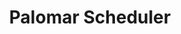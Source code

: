 ---
title: Palomar Scheduler
direct_url: https://projects.calebevans.me/palomar-scheduler/
category: tools
description: Build your class schedule for Palomar College
---